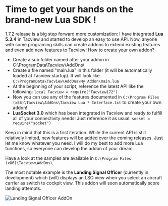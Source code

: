 # Time to get your hands on the brand-new Lua SDK !

1.7.2 release is a big step forward more customization: I have integrated **Lua 5.3.4** in Tacview and started to develop an easy to use API. Now, anyone with some programing skills can create addons to extend existing features and even add new features to Tacview!
How to create your own addon?

* Create a sub folder named after your addon in C:\ProgramData\Tacview\AddOns\
* Create a file named "main.lua" in this folder (it will be automatically loaded at Tacview startup). It will look like `C:\ProgramData\Tacview\AddOns\My Addon\main.lua`
* At the beginning of your script, reference the latest API like the following: `local Tacview = require("Tacview172")`
* Now you can use any of the features documented in `C:\Program Files (x86)\Tacview\AddOns\Tacview Lua * Interface.txt` to create your own addon!
* **LuaSocket 3.0** which has been integrated in Tacview and ready to fulfill all of your connectivity needs! Just reference it as usual: `socket = require("socket")`

Keep in mind that this is a first iteration. While the current API is still relatively limited, new features will be added over the coming releases. Just let me know whatever you need. I will do my best to add more Lua functions, so everyone can develop the addon of your dream.

Have a look at the samples are available in `C:\Program Files (x86)\Tacview\AddOns\`

The most notable example is the **Landing Signal Officer** (currently in development) which (will) displays an LSO view when you select an aircraft carrier as switch to cockpit view. This addon will soon automatically score landing attempts.

![Landing Signal Officer AddOn](https://www.tacview.net/rss/Tacview-Lua-SDK.png)
